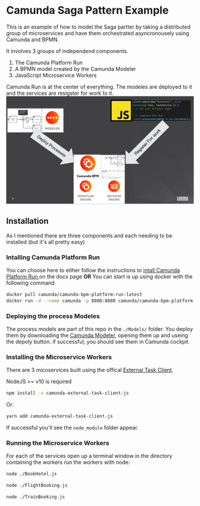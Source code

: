 # Camunda Saga Pattern Example

This is an example of how to model the Saga partter by taking a distributed group of microservices and have them orchestrated asyncronousely using Camunda and BPMN. 

It involves 3 groups of independend components. 
1. The Camunda Platform Run
1. A BPMN model created by the Camunda Modeler
1. JavaScript Microservice Workers

Camunda Run is at the center of everything. The modeles are deployed to it and the services are resigster for work to it.
![Overview](./img/Overview.png)

## Installation
As I mentioned there are three components and each needing to be installed (but it's all pretty easy)

### Intalling Camunda Platform Run 

You can choose here to either follow the instructions to [intall Camunda Platform Run ](https://docs.camunda.org/manual/latest/installation/camunda-bpm-run/)  on the docs page **OR** You can start is up using docker
 with the following command
```sh
docker pull camunda/camunda-bpm-platform:run-latest
docker run -d --name camunda -p 8080:8080 camunda/camunda-bpm-platform:run-latest 
```
### Deploying the process Modeles
The process models are part of this repo in the ``./Models/`` folder. You deploy them by downloading the [Camunda Modeler](https://camunda.com/download/modeler/), opening them up and useing the depoly button. if successful, you should see them in Camunda cockpit.


### Installing the Microservice Workers
There are 3 micoservices built using the offical [External Task Client](https://github.com/camunda/camunda-external-task-client-js). 

NodeJS >= v10 is required

```sh
npm install -s camunda-external-task-client-js
```

Or:

```sh
yarn add camunda-external-task-client-js
```

If successful you'll see the ``node_module`` folder appear.

### Running the Microservice Workers
For each of the services open up a terminal window in the directory containing the workers run the workers with node:

```sh
node ./BookHotel.js
```
```sh
node ./FlightBooking.js
```
```sh
node ./TrainBooking.js
```

